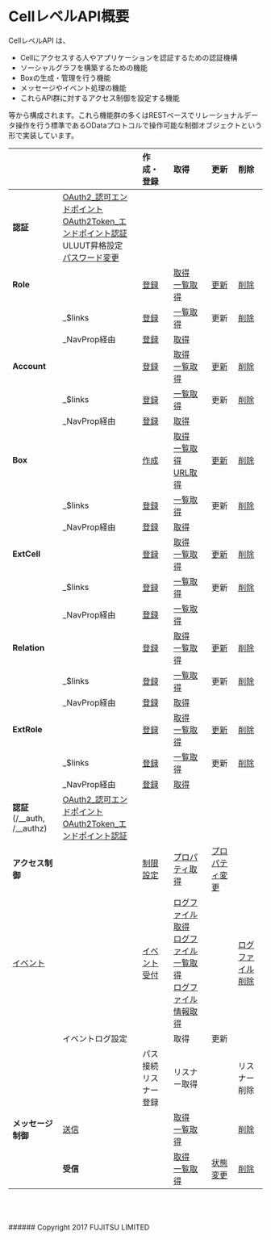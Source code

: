 # CellレベルAPI概要
CellレベルAPI は、
* Cellにアクセスする人やアプリケーションを認証するための認証機構
* ソーシャルグラフを構築するための機能
* Boxの生成・管理を行う機能
* メッセージやイベント処理の機能
* これらAPI群に対するアクセス制御を設定する機能

等から構成されます。これら機能群の多くはRESTベースでリレーショナルデータ操作を行う標準であるODataプロトコルで操作可能な制御オブジェクトという形で実装しています。
<br>

|<br>|<br>|作成・登録<br>|取得<br>|更新<br>|削除<br>|
|:--|:--|:--|:--|:--|:--|
|**認証**|[OAuth2_認可エンドポイント](292_OAuth2_Authorization_Endpoint.html)<br>[OAuth2Token_エンドポイント認証](293_OAuth2_Token_Endpoint.html)<br>ULUUT昇格設定<br>[パスワード変更](294_Password_Change.html)|<br>|<br>|<br>|<br>|
|**Role**|<br>|[登録](201_Create_Role.html)|[取得](203_Search_Role.html)<br>[一覧取得](202_Retrieve_Role.html)|[更新](204_Update_Role.html)|[削除](205_Delete_Role.html)|
|<br>|_$links|[登録](206_Create_Role_$links.html)|[一覧取得](207_List_Role_$links.html)|更新|[削除](209_Delete_Role_$links.html)|
|<br>|_NavProp経由|[登録](210_Register_Role_Using_NavProp.html)|[取得](211_List_Using_Role_NavProp.html)|<br>|<br>|
|**Account**|<br>|[登録](212_Create_Account.html)|[取得](213_Retrieve_Account.html)<br>[一覧取得](214_Search_Account.html)|[更新](215_Update_Account.html)|[削除](216_Delete_Account.html)|
|<br>|_$links|[登録](217_Register_Account_$links.html)|[一覧取得](218_Acquire_Account_$links_List.html)|更新|[削除](220_Delete_Account_$links.html)|
|<br>|_NavProp経由|[登録](221_Register_Account_Navigation_Property.html)|[取得](222_Acquire_Account_Navigation_Property.html)|<br>|<br>|
|**Box**|<br>|[作成](256_Create_Box.html)|[取得](258_Retrieve_Box.html)<br>[一覧取得](257_Search_Box.html)<br>[URL取得](304_Get_Box_URL.html)|[更新](259_Update_Box.html)|[削除](260_Delete_Box.html)|
|<br>|_$links|[登録](261_Register_Box_$links.html)|[一覧取得](262_List_Box_$links.html)|更新|[削除](264_Delete_Box_$links.html)|
|<br>|_NavProp経由|[登録](265_Register_Using_Box_NavProp.html)|[取得](266_List_Box_NavProp.html)|<br>|<br>|
|**ExtCell**|<br>|[登録](223_Create_External_Cell.html)|[取得](225_Get_External_Cell.html)<br>[一覧取得](224_List_External_Cell.html)|[更新](226_Update_External_Cell.html)|[削除](227_Delete_External_Cell.html)|
|<br>|_$links|[登録](228_Register_External_Cell_$links.html)|[一覧取得](229_List_External_Cell_$links.html)|更新|[削除](231_Delete_External_Cell_$links.html)|
|<br>|_NavProp経由|[登録](232_Register_External_Cell_Using_NavProp.html)|[一覧取得](233_List_External_Cell_NavProp.html)|<br>|<br>|
|**Relation**|<br>|[登録](234_Create_Relation.html)|[取得](236_Retrieve_Relation.html)<br>[一覧取得](235_List_Relation.html)|[更新](237_Update_Relation.html)|[削除](238_Delete_Relation.html)|
|<br>|_$links|[登録](239_Register_Relation_$links.html)|[一覧取得](240_List_Relation_$links.html)|更新|[削除](242_Delete_Relation_$links.html)|
|<br>|_NavProp経由|[登録](243_Register_Using_Relation_NavProp.html)|[取得](244_List_Using_Relation_NavProp.html)|<br>|<br>|
|**ExtRole**|<br>|[登録](245_Create_External_Role.html)|[取得](247_Get_External_Role.html)<br>[一覧取得](246_List_External_Role.html)|[更新](248_Update_External_Role.html)|[削除](249_Delete_External_Role.html)|
|<br>|_$links|[登録](250_Register_External_Role_$links.html)|[一覧取得](251_Retrieve_External_Role_$links.html)|更新|[削除](253_Delete_External_Role_$links.html)|
|<br>|_NavProp経由|[登録](254_Register_Using_Role_NavProp.html)|[取得](255_List_External_Role_NavProp.html)|<br>|<br>|
|**認証**<br>(/\__auth, /\__authz)|[OAuth2_認可エンドポイント](292_OAuth2_Authorization_Endpoint.html)<br>[OAuth2Token_エンドポイント認証](293_OAuth2_Token_Endpoint.html)|<br>|<br>|<br>|<br>|
|**アクセス制御**|<br>|[制限設定](289_Cell_ACL.html)|[プロパティ取得](290_Cell_Get_Property.html)|[プロパティ変更](291_Cell_Change_Property.html)|<br>|
|[イベント](277_Event_Summary.html)|<br>|[イベント受付](278_Event_Reception.html)|[ログファイル取得](285_Retrieve_Log_File.html)<br>[ログファイル一覧取得](284_Retrieve_Log_File_list.html)<br>[ログファイル情報取得](283_Log_File_Information_Acquisition.html)|<br>|[ログファイル削除](286_Delete_Log_File.html)|
|<br>|イベントログ設定|<br>|取得|更新|<br>|
|<br>|<br>|パス接続<br>リスナー登録|リスナー取得|<br>|リスナー削除|
|**メッセージ制御**|[送信](271_Send_Message.html)|<br>|[取得](272_Retrieve_Sent_Message.html)<br>[一覧取得](273_List_Sent_Messages.html)|<br>|[削除](274_Delete_Sent_Message.html)|
|<br>|**受信**|<br>|[取得](269_Get_Received_Message.html)<br>[一覧取得](268_List_Received_Messages.html)|[状態変更](267_Received_Message_Approval.html)|[削除](270_Delete_an_Incoming_Message.html)|
<br>
<br>
<br>
###### Copyright 2017    FUJITSU LIMITED
